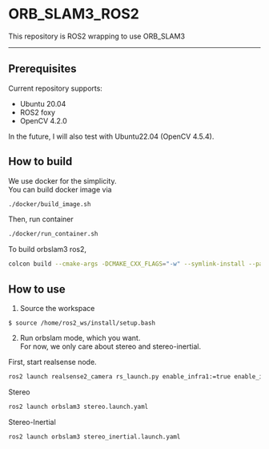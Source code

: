 # ORB_SLAM3_ROS2
This repository is ROS2 wrapping to use ORB_SLAM3

---

## Prerequisites
Current repository supports:
  - Ubuntu 20.04
  - ROS2 foxy
  - OpenCV 4.2.0

In the future, I will also test with Ubuntu22.04 (OpenCV 4.5.4).

## How to build
We use docker for the simplicity. \
You can build docker image via
```bash
./docker/build_image.sh
```

Then, run container
```bash
./docker/run_container.sh
```

To build orbslam3 ros2, 
```bash
colcon build --cmake-args -DCMAKE_CXX_FLAGS="-w" --symlink-install --packages-select orbslam3
```

## How to use
1. Source the workspace  
```
$ source /home/ros2_ws/install/setup.bash
```

2. Run orbslam mode, which you want.  
For now, we only care about stereo and stereo-inertial.

First, start realsense node. 
```bash
ros2 launch realsense2_camera rs_launch.py enable_infra1:=true enable_infra2:=true enable_accel:=true enable_gyro:=true unite_imu_method:=2 infra_width:=640 infra_height:=480 align_depth:=true pointcloud.enable:=true
```

Stereo
```bash
ros2 launch orbslam3 stereo.launch.yaml
```

Stereo-Inertial
```bash
ros2 launch orbslam3 stereo_inertial.launch.yaml
```
